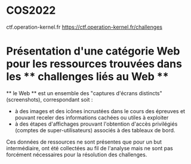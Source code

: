 # COS2022
ctf.operation-kernel.fr
https://ctf.operation-kernel.fr/challenges

# Présentation d'une catégorie Web pour les ressources trouvées dans les ** challenges liés au Web **

** le Web ** est un ensemble des "captures d'écrans distincts" (screenshots), correspondant soit :
- à des images et des icônes incrustées dans le cours des épreuves et pouvant receler des informations cachées ou utiles à exploiter
- à des étapes d'affichages prouvant l'obtention d'accès privilégiés (comptes de super-utilisateurs) associés à des tableaux de bord.

Ces données de ressources ne sont présentes que pour un but intermédiaire, ont été collectées au fil de l'analyse mais ne sont pas 
forcément nécessaires pour la résolution des challenges.
